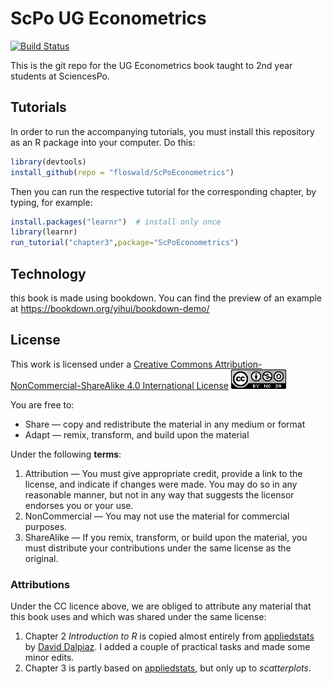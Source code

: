 # ScPo UG Econometrics

[![Build Status](https://travis-ci.org/floswald/ScPoEconometrics.svg?branch=master)](https://travis-ci.org/floswald/ScPoEconometrics)

This is the git repo for the UG Econometrics book taught to 2nd year students at SciencesPo.

## Tutorials

In order to run the accompanying tutorials, you must install this repository as an R package into your computer. Do this:

```R
library(devtools)
install_github(repo = "floswald/ScPoEconometrics")
```

Then you can run the respective tutorial for the corresponding chapter, by typing, for example:

```R
install.packages("learnr")  # install only once
library(learnr)
run_tutorial("chapter3",package="ScPoEconometrics")
```



## Technology

this book is made using bookdown.
You can find the preview of an example at https://bookdown.org/yihui/bookdown-demo/


## License

This work is licensed under a [Creative Commons Attribution-NonCommercial-ShareAlike 4.0 International License](http://creativecommons.org/licenses/by-nc-sa/4.0/)
![](images/cc.png)

You are free to:

* Share — copy and redistribute the material in any medium or format
* Adapt — remix, transform, and build upon the material

Under the following **terms**:

1. Attribution — You must give appropriate credit, provide a link to the license, and indicate if changes were made. You may do so in any reasonable manner, but not in any way that suggests the licensor endorses you or your use.
2. NonCommercial — You may not use the material for commercial purposes.
3. ShareAlike — If you remix, transform, or build upon the material, you must distribute your contributions under the same license as the original.

### Attributions

Under the CC licence above, we are obliged to attribute any material that this book uses and which was shared under the same license:

1. Chapter 2 *Introduction to R* is copied almost entirely from [appliedstats](https://daviddalpiaz.github.io/appliedstats/) by [David Dalpiaz](https://daviddalpiaz.com). I added a couple of practical tasks and made some minor edits. 
1. Chapter 3 is partly based on [appliedstats](https://daviddalpiaz.github.io/appliedstats/), but only up to *scatterplots*.
